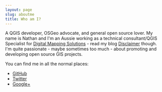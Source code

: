 ```yaml
---
layout: page
slug: aboutme
title: Who am I?
---
```


A QGIS developer, OSGeo advocate, and general open source lover. My name is Nathan and I'm an Aussie working as a technical consultant/QGIS Specialist for [Digital Mapping Solutions](http://www.mapsolutions.com.au/) - read my blog [Disclaimer](./disclaimer.html) though. I'm quite passionate - maybe sometimes too much - about promoting and developing open source GIS projects.

You can find me in all the normal places:

- [GitHub](https://github.com/NathanW2)
- [Twitter](https://twitter.com/madmanwoo)
- [Google+](https://plus.google.com/u/0/109990125267312011029/posts)